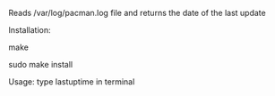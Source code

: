 Reads /var/log/pacman.log file and returns the date of the last update

Installation:

make

sudo make install

Usage:
type lastuptime in terminal
